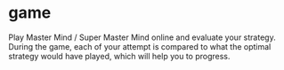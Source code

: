 # game
Play Master Mind / Super Master Mind online and evaluate your strategy. During the game, each of your attempt is compared to what the optimal strategy would have played, which will help you to progress.
